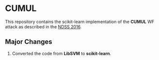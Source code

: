 # CUMUL
This repository contains the scikit-learn implementation of the **CUMUL** WF attack as described in the [NDSS 2016](https://www.freehaven.net/anonbib/cache/fingerprinting-ndss2016.pdf).

## Major Changes
1. Converted the code from **LibSVM** to **scikit-learn**.